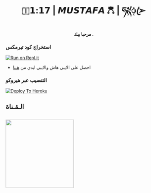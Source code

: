 <h1 align="center"><b>🇮𝟭:𝟭𝟳 | 𝙈𝙐𝙎𝙏𝘼𝙁𝘼 𖣝 | ཧᜰ꙰ꦿ➢ </b></h1>
<h4 align="center">مرحبا بيك .</h4>


### استخراج كود تيرمكس  ##
[![Run on Repl.it](https://repl.it/badge/github/STARKGANG/friday)](https://replit.com/@JepThonAR/stringsession)
- احصل على الايبي هاش والايبي ايدي من  [هـنا](https://my.telegram.org/)    

### التنصيب عبر هيروكو ##
[![Deploy To Heroku](https://www.herokucdn.com/deploy/button.svg)](https://heroku.com/deploy?template=https://github.com/USERBOTJEPTHON/JEP-THON)

## الـقـناة ##
   <a href="https://t.me/mbx_5"><img src="https://img.shields.io/badge/Source%20Dev%3F-here-inactive?&style=plastic?&logo=telegram" width=220px></a></p>
 - 
